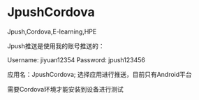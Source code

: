 # JpushCordova
Jpush,Cordova,E-learning,HPE



Jpush推送是使用我的账号推送的：

Username:
jiyuan12354
Password:
jpush123456

应用名：JpushCordova;
选择应用进行推送，目前只有Android平台

需要Cordova环境才能安装到设备进行测试
